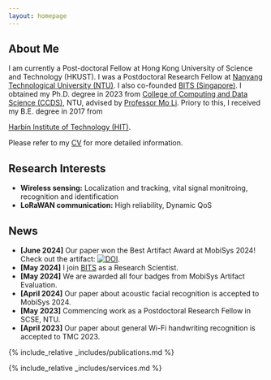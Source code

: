 ```yaml
---
layout: homepage
---
```


## About Me

I am currently a Post-doctoral Fellow at Hong Kong University of Science and Technology (HKUST). 
I was a Postdoctoral Research Fellow at [Nanyang Technological University (NTU)](https://www.ntu.edu.sg/).
I also co-founded [BITS (Singapore)](https://www.better-iot.com.sg/). 
I obtained my Ph.D. degree in 2023 from [College of Computing and Data Science (CCDS)](https://www.ntu.edu.sg/computing), NTU, advised by [Professor Mo Li](https://cse.hkust.edu.hk/~lim/).
Priory to this, I received my B.E. degree in 2017 from 
<!-- the [School of Electronics and Information Engineering](https://seie.hit.edu.cn/),  -->
[Harbin Institute of Technology (HIT)](https://www.hit.edu.cn/).
<!-- Please refer to my CV (in [English](./assets/files/CV/CV_Yanbo_English.pdf) or [中文](./assets/files/CV/CV-Yanbo_Chinese2.pdf)) for more detailed information.  -->
Please refer to my [CV](./assets/files/CV/CV_Yanbo_English_2025.pdf) for more detailed information.

## Research Interests

- **Wireless sensing:** Localization and tracking, vital signal monitroing, recognition and identification
- **LoRaWAN communication:** High reliability, Dynamic QoS
<!-- - **Reconfigurable Intelligent Surface (RIS):** Antenna design and system optimization -->

## News
- **[June 2024]** Our paper won the Best Artifact Award at MobiSys 2024! Check out the artifact: [![DOI](https://zenodo.org/badge/DOI/10.5281/zenodo.11094213.svg)](https://doi.org/10.5281/zenodo.11094213).
- **[May 2024]** I join [BITS](https://www.better-iot.com.sg/) as a Research Scientist. 
- **[May 2024]** We are awarded all four badges from MobiSys Artifact Evaluation. 
- **[April 2024]** Our paper about acoustic facial recognition is accepted to MobiSys 2024.
- **[May 2023]** Commencing work as a Postdoctoral Research Fellow in SCSE, NTU.
- **[April 2023]** Our paper about general Wi-Fi handwriting recognition is accepted to TMC 2023. 
<!-- - **[January 2023]** Successfully defending my Ph.D thesis.  -->

{% include_relative _includes/publications.md %}

{% include_relative _includes/services.md %}

